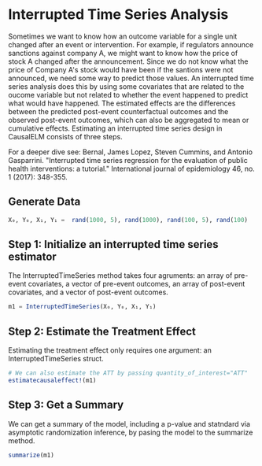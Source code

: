 # Interrupted Time Series Analysis
Sometimes we want to know how an outcome variable for a single unit changed after an event 
or intervention. For example, if regulators announce sanctions against company A, we might 
want to know how the price of stock A changed after the announcement. Since we do not know
what the price of Company A's stock would have been if the santions were not announced, we
need some way to predict those values. An interrupted time series analysis does this by 
using some covariates that are related to the oucome variable but not related to whether the 
event happened to predict what would have happened. The estimated effects are the 
differences between the predicted post-event counterfactual outcomes and the observed 
post-event outcomes, which can also be aggregated to mean or cumulative effects. 
Estimating an interrupted time series design in CausalELM consists of three steps.

For a deeper dive see:
    Bernal, James Lopez, Steven Cummins, and Antonio Gasparrini. "Interrupted time series 
    regression for the evaluation of public health interventions: a tutorial." International 
    journal of epidemiology 46, no. 1 (2017): 348-355.

## Generate Data
```julia
X₀, Y₀, X₁, Y₁ =  rand(1000, 5), rand(1000), rand(100, 5), rand(100)
```

## Step 1: Initialize an interrupted time series estimator
The InterruptedTimeSeries method takes four agruments: an array of pre-event covariates, a 
vector of pre-event outcomes, an array of post-event covariates, and a vector of post-event 
outcomes.
```julia
m1 = InterruptedTimeSeries(X₀, Y₀, X₁, Y₁)
```

## Step 2: Estimate the Treatment Effect
Estimating the treatment effect only requires one argument: an InterruptedTimeSeries struct.
```julia
# We can also estimate the ATT by passing quantity_of_interest="ATT"
estimatecausaleffect!(m1)
```

## Step 3: Get a Summary
We can get a summary of the model, including a p-value and statndard via asymptotic 
randomization inference, by pasing the model to the summarize method.
```julia
summarize(m1)
```